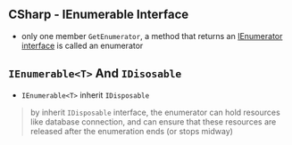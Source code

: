 ## CSharp - IEnumerable Interface

- only one member `GetEnumerator`, a method that returns an [IEnumerator interface](csharp-ienumerator-interface.md) is called an enumerator

## `IEnumerable<T>` And `IDisosable`

- `IEnumerable<T>` inherit `IDisposable`

> by inherit `IDisposable` interface, the enumerator can hold resources like database connection, and can ensure that these resources are released after the enumeration ends (or stops midway)
